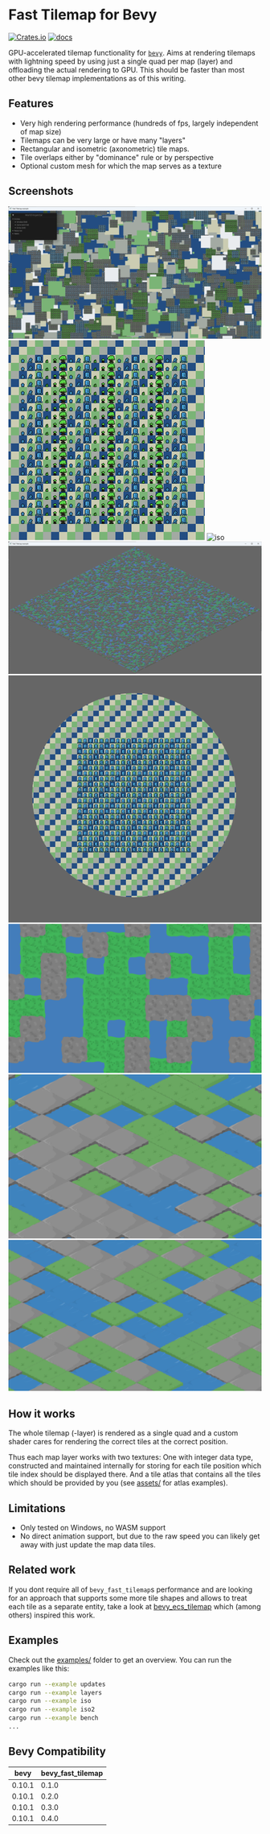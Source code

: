
# Fast Tilemap for Bevy

[![Crates.io](https://img.shields.io/crates/v/bevy_fast_tilemap)](https://crates.io/crates/bevy_fast_tilemap)
[![docs](https://docs.rs/bevy_fast_tilemap/badge.svg)](https://docs.rs/bevy_fast_tilemap/)

GPU-accelerated tilemap functionality for [`bevy`](https://bevyengine.org/).
Aims at rendering tilemaps with lightning speed by using just a single quad per map (layer)
and offloading the actual rendering to GPU.
This should be faster than most other bevy tilemap implementations as of this writing.

## Features

- Very high rendering performance (hundreds of fps, largely independent of map size)
- Tilemaps can be very large or have many "layers"
- Rectangular and isometric (axonometric) tile maps.
- Tile overlaps either by "dominance" rule or by perspective
- Optional custom mesh for which the map serves as a texture

## Screenshots

![updates](screenshots/updates.png)
![layers](screenshots/layers.png)
![iso](screenshots/iso.png)
![iso2](screenshots/iso2.png)
![custom_mesh](screenshots/custom_mesh.png)
![dominance](screenshots/dominance.png)
![iso_dominance](screenshots/iso_dominance.png)
![iso_perspective](screenshots/iso_perspective.png)

## How it works

The whole tilemap (-layer) is rendered as a single quad and a custom shader cares for rendering the
correct tiles at the correct position.

Thus each map layer works with two textures: One with integer data type, constructed and maintained
internally for storing for each tile position which tile index should be displayed there. And a
tile atlas that contains all the tiles which should be provided by you (see [assets/](assets/) for
atlas examples).

## Limitations

- Only tested on Windows, no WASM support
- No direct animation support, but due to the raw speed you can likely get away with just update the map data
  tiles.

## Related work

If you dont require all of `bevy_fast_tilemap`s performance and are looking for an approach that
supports some more tile shapes and allows to treat each tile as a separate entity, take a look at
[bevy_ecs_tilemap](https://github.com/StarArawn/bevy_ecs_tilemap/) which (among others) inspired
this work.

## Examples

Check out the [examples/](examples/) folder to get an overview.
You can run the examples like this:

```bash
cargo run --example updates
cargo run --example layers
cargo run --example iso
cargo run --example iso2
cargo run --example bench
...
```

## Bevy Compatibility

|bevy|bevy_fast_tilemap|
|---|---|
|0.10.1|0.1.0|
|0.10.1|0.2.0|
|0.10.1|0.3.0|
|0.10.1|0.4.0|
